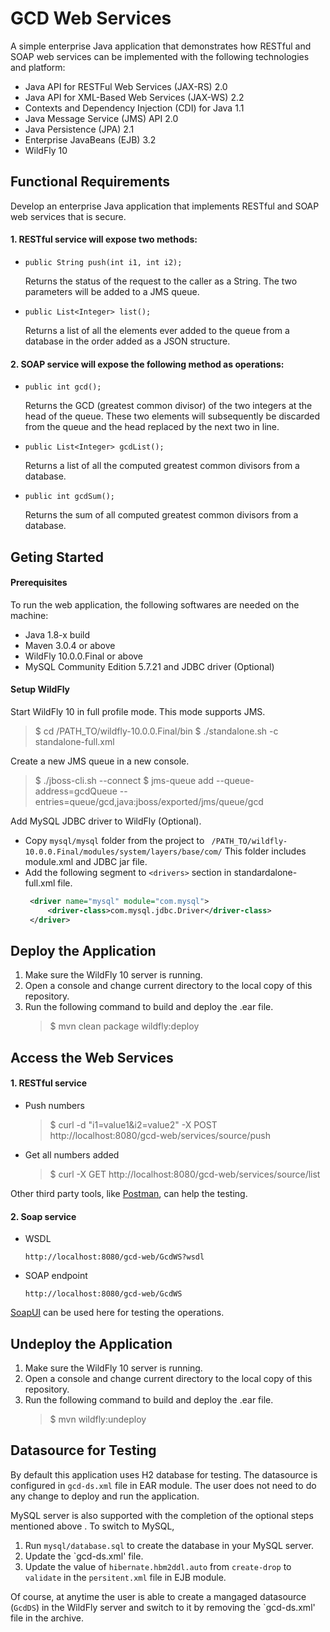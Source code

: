 # GCD Web Services
A simple enterprise Java application that demonstrates how RESTful and SOAP web services can be implemented with the following technologies and platform:
- Java API for RESTFul Web Services (JAX-RS) 2.0 
- Java API for XML-Based Web Services (JAX-WS) 2.2 
- Contexts and Dependency Injection (CDI) for Java 1.1
- Java Message Service (JMS) API 2.0 
- Java Persistence (JPA) 2.1 
- Enterprise JavaBeans (EJB) 3.2
- WildFly 10

## Functional Requirements
Develop an enterprise Java application that implements RESTful and SOAP web services that is secure.
#### 1. RESTful service will expose two methods:
-  `public String push(int i1, int i2);`

    Returns the status of the request to the caller as a String. The two parameters will be added to a JMS queue.
-  `public List<Integer> list();`

    Returns a list of all the elements ever added to the queue from a database in the order added as a JSON structure. 
#### 2. SOAP service will expose the following method as operations:
- `public int gcd();`

    Returns the GCD (greatest common divisor) of the two integers at the head of the queue. These two elements will subsequently be discarded from the queue and the head replaced by the next two in line.
- `public List<Integer> gcdList();`

    Returns a list of all the computed greatest common divisors from a database. 
- `public int gcdSum();`

    Returns the sum of all computed greatest common divisors from a database.

## Geting Started
#### Prerequisites
To run the web application, the following softwares are needed on the machine:
- Java 1.8-x build
- Maven 3.0.4 or above
- WildFly 10.0.0.Final or above
- MySQL Community Edition 5.7.21 and JDBC driver (Optional)

#### Setup WildFly
Start WildFly 10 in full profile mode. This mode supports JMS.
> $ cd /PATH_TO/wildfly-10.0.0.Final/bin
> $ ./standalone.sh -c standalone-full.xml

Create a new JMS queue in a new console.
> $ ./jboss-cli.sh --connect
> $ jms-queue add --queue-address=gcdQueue --entries=queue/gcd,java:jboss/exported/jms/queue/gcd

Add MySQL JDBC driver to WildFly (Optional).
- Copy `mysql/mysql` folder from the project to 
   ` /PATH_TO/wildfly-10.0.0.Final/modules/system/layers/base/com/`
   This folder includes module.xml and JDBC jar file.
- Add the following segment to `<drivers>` section in standardalone-full.xml file.
   ```xml
    <driver name="mysql" module="com.mysql">
        <driver-class>com.mysql.jdbc.Driver</driver-class>
    </driver>
    ```
## Deploy the Application
1. Make sure the WildFly 10 server is running.
2. Open a console and change current directory to the local copy of this repository.
3. Run the following command to build and deploy the .ear file.
    >$ mvn clean package wildfly:deploy

## Access the Web Services
#### 1. RESTful service
- Push numbers

   >$ curl -d "i1=value1&i2=value2" -X POST http://localhost:8080/gcd-web/services/source/push
- Get all numbers added

   >$ curl -X GET http://localhost:8080/gcd-web/services/source/list
  
Other third party tools, like [Postman](https://www.getpostman.com), can help the testing.

#### 2. Soap service
- WSDL

   `http://localhost:8080/gcd-web/GcdWS?wsdl`
- SOAP endpoint

   `http://localhost:8080/gcd-web/GcdWS`

[SoapUI](https://www.soapui.org) can be used here for testing the operations.

## Undeploy the Application
1. Make sure the WildFly 10 server is running.
2. Open a console and change current directory to the local copy of this repository.
3. Run the following command to build and deploy the .ear file.
    >$ mvn wildfly:undeploy

## Datasource for Testing
By default this application uses H2 database for testing. The datasource is configured in `gcd-ds.xml` file in EAR module. The user does not need to do any change to deploy and run the application.

MySQL server is also supported with the completion of the optional steps mentioned above . To switch to MySQL,
1. Run `mysql/database.sql` to create the database in your MySQL server.
2. Update the `gcd-ds.xml' file. 
3. Update the value of `hibernate.hbm2ddl.auto` from `create-drop` to `validate`  in the `persitent.xml` file in EJB module. 

Of course, at anytime the user is able to create a mangaged datasource (`GcdDS`) in the WildFly server and switch to it by removing the `gcd-ds.xml' file in the archive.




